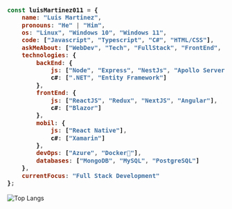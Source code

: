 <h3>
  
```javascript
const luisMartinez011 = {
    name: "Luis Martinez",
    pronouns: "He" | "Him",
    os: "Linux", "Windows 10", "Windows 11",
    code: ["Javascript", "Typescript", "C#", "HTML/CSS"],
    askMeAbout: ["WebDev", "Tech", "FullStack", "FrontEnd", "BackEnd"],
    technologies: {
        backEnd: {
            js: ["Node", "Express", "NestJs", "Apollo Server"],
            c#: [".NET", "Entity Framework"]
        },
        frontEnd: {
            js: ["ReactJS", "Redux", "NextJS", "Angular"],
            c#: ["Blazor"]
        },
        mobil: {
            js: ["React Native"],
            c#: ["Xamarin"]
        },
        devOps: ["Azure", "Docker🐳"],
        databases: ["MongoDB", "MySQL", "PostgreSQL"]
    },
    currentFocus: "Full Stack Development"
};
```
</h3>

![Top Langs](https://github-readme-stats.vercel.app/api/top-langs/?username=luisMartinez011&layout=compact&theme=dark&hide_border=true)
